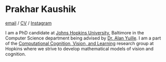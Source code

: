 # Prakhar Kaushik

[email](pkaushi1@jh.edu) / [CV](https://docs.google.com/gview?url=https://raw.githubusercontent.com/toshi2k2/k2/master/CV.pdf&embedded=true) / [Instagram](https://www.instagram.com/toshi2k2/)

I am a PhD candidate at [Johns Hopkins University](https://www.jhu.edu/), Baltimore in the Computer Science department being advised by [Dr. Alan Yuille](https://www.cs.jhu.edu/~ayuille/). I am a part of the [Computational Cognition, Vision, and Learning](https://ccvl.jhu.edu/) research group at Hopkins where we strive to develop mathematical models of vision and cognition.
